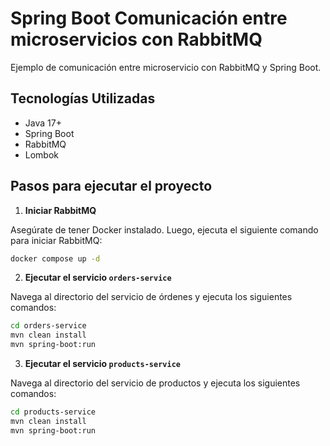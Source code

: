 # Spring Boot Comunicación entre microservicios con RabbitMQ

Ejemplo de comunicación entre microservicio con RabbitMQ y Spring Boot.

## Tecnologías Utilizadas
- Java 17+
- Spring Boot
- RabbitMQ
- Lombok

## Pasos para ejecutar el proyecto

1. **Iniciar RabbitMQ**

  Asegúrate de tener Docker instalado. Luego, ejecuta el siguiente comando para iniciar RabbitMQ:

  ```sh
  docker compose up -d
  ```

2. **Ejecutar el servicio `orders-service`**

  Navega al directorio del servicio de órdenes y ejecuta los siguientes comandos:

  ```sh
  cd orders-service
  mvn clean install
  mvn spring-boot:run
  ```

3. **Ejecutar el servicio `products-service`**

  Navega al directorio del servicio de productos y ejecuta los siguientes comandos:

  ```sh
  cd products-service
  mvn clean install
  mvn spring-boot:run
  ```
